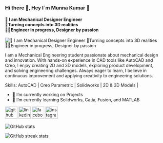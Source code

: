 ### Hi there 👋, Hey I`m Munna Kumar 👋
#### 👑 I am Mechanical Designer Engineer <br> 🥽Turning concepts into 3D realities <br> 👨‍🔧Engineer in progress, Designer by passion
![👑 I am Mechanical Designer Engineer <br> 🥽Turning concepts into 3D realities <br> 👨‍🔧Engineer in progress, Designer by passion](https://caddcentre.com/blog/wp-content/uploads/2023/09/best-design-courses-for-mechanical-engineers-1024x576.jpg)

I am a Mechanical Engineering student passionate about mechanical design and innovation. With hands-on experience in CAD tools like AutoCAD and Creo, I enjoy creating 2D and 3D models, exploring product development, and solving engineering challenges. Always eager to learn, I believe in continuous improvement and applying creativity to engineering solutions.

Skills: AutoCAD | Creo Parametric | Solidworks | 2D & 3D Models |

- 🔭 I’m currently working on Projects  
- 🌱 I’m currently learning Solidworks, Catia, Fusion, and MATLAB 


[<img src='https://cdn.jsdelivr.net/npm/simple-icons@3.0.1/icons/github.svg' alt='github' height='40'>](https://github.com/munnakumarr)  [<img src='https://cdn.jsdelivr.net/npm/simple-icons@3.0.1/icons/linkedin.svg' alt='linkedin' height='40'>](https://www.linkedin.com/in/www.linkedin.com/in/munnakumar9142/)  [<img src='https://cdn.jsdelivr.net/npm/simple-icons@3.0.1/icons/facebook.svg' alt='facebook' height='40'>](https://www.facebook.com/https://www.facebook.com/share/1BGWnETVv4/)  [<img src='https://cdn.jsdelivr.net/npm/simple-icons@3.0.1/icons/instagram.svg' alt='instagram' height='40'>](https://www.instagram.com/https://www.instagram.com/iammunnakr?igsh=MW9hOTlzcmtrOGhvZQ==/)  

![GitHub stats](https://github-readme-stats.vercel.app/api?username=munnakumarr&show_icons=true)  

![GitHub streak stats](https://streak-stats.demolab.com/?user=munnakumarr)  

